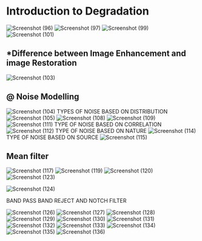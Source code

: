 #  Introduction to Degradation
![Screenshot (96)](https://user-images.githubusercontent.com/83698828/144606306-05584eb9-01cb-410b-8350-963ad28d72bc.png)
![Screenshot (97)](https://user-images.githubusercontent.com/83698828/144606374-7f8fac11-6132-440d-8b2a-278dffa0c9d5.png)
![Screenshot (99)](https://user-images.githubusercontent.com/83698828/144609320-80133edf-b16d-4d05-9e70-20daf27c798f.png)
![Screenshot (101)](https://user-images.githubusercontent.com/83698828/144609353-ea349dcf-be64-4997-a233-03230d511263.png)

##  *Difference between Image Enhancement and image Restoration
![Screenshot (103)](https://user-images.githubusercontent.com/83698828/144610037-bd2713ff-567d-452c-acae-b94fa7aca2f6.png)

## @ Noise Modelling
![Screenshot (104)](https://user-images.githubusercontent.com/83698828/144612942-b047486e-0f5e-467a-8def-6c717b6a310f.png)
 TYPES OF NOISE BASED ON DISTRIBUTION
 ![Screenshot (105)](https://user-images.githubusercontent.com/83698828/144613248-83c0c4b6-ada5-49e6-ad8e-df6c62802a1d.png)
![Screenshot (108)](https://user-images.githubusercontent.com/83698828/144613349-c869b0d1-c71e-4f20-871e-8bc6e1be5da9.png)
![Screenshot (109)](https://user-images.githubusercontent.com/83698828/144613475-5e7d1807-7e75-4a29-aaef-4fa83998b35a.png)
![Screenshot (111)](https://user-images.githubusercontent.com/83698828/144613527-b0ba7c46-6a7a-4530-9c69-fe1800f0b43f.png)
TYPE OF NOISE BASED ON CORRELATION
![Screenshot (112)](https://user-images.githubusercontent.com/83698828/144615369-84b84e29-c92e-4910-adf1-43e1124ab2f6.png)
TYPE OF NOISE BASED ON NATURE
![Screenshot (114)](https://user-images.githubusercontent.com/83698828/144615477-12fc1fca-02c9-4b03-b2af-382874d62086.png)
TYPE OF NOISE BASED ON SOURCE
![Screenshot (115)](https://user-images.githubusercontent.com/83698828/144615702-4e8a1ff3-c711-4daa-aa95-c5ae7f6a360e.png)
## Mean filter
![Screenshot (117)](https://user-images.githubusercontent.com/83698828/144618155-73505531-1d64-44f2-91ff-e985293eb621.png)
![Screenshot (119)](https://user-images.githubusercontent.com/83698828/144618277-fb73d6d0-c0b5-4a32-937c-72b7c22ca84c.png)
![Screenshot (120)](https://user-images.githubusercontent.com/83698828/144618420-a490fd0e-2d1e-4855-a906-0b94bbdbf0b1.png)
![Screenshot (123)](https://user-images.githubusercontent.com/83698828/144621572-a5eb329d-e7fe-4073-95db-e2e661d57cd9.png)

![Screenshot (124)](https://user-images.githubusercontent.com/83698828/144621472-891040f5-3a32-4b95-a06b-095e1f11cd7a.png)

BAND PASS BAND REJECT AND NOTCH FILTER

![Screenshot (126)](https://user-images.githubusercontent.com/83698828/144622913-1877c711-eade-4c6b-af33-583c5a896d9b.png)
![Screenshot (127)](https://user-images.githubusercontent.com/83698828/144623905-3827d730-b83f-4018-b592-21f2254c8bcb.png)
![Screenshot (128)](https://user-images.githubusercontent.com/83698828/144623942-919e978f-63e5-4e6b-8887-366bcdba9b38.png)
![Screenshot (129)](https://user-images.githubusercontent.com/83698828/144623989-4420a2c2-7a23-427c-9313-9163f0977dc6.png)
![Screenshot (130)](https://user-images.githubusercontent.com/83698828/144624046-b77a26cb-720c-4e9d-b798-621f0e07a5c9.png)
![Screenshot (131)](https://user-images.githubusercontent.com/83698828/144624084-a4761026-8171-4386-b67c-1ba31b7c0c0d.png)
![Screenshot (132)](https://user-images.githubusercontent.com/83698828/144624124-729ad5ea-71dd-461a-b0eb-2a7fb8abf037.png)
![Screenshot (133)](https://user-images.githubusercontent.com/83698828/144624147-7ada6c1d-61ae-4683-bc7e-04af22dc7e0e.png)
![Screenshot (134)](https://user-images.githubusercontent.com/83698828/144624177-d3e7a1ee-8b3e-4cd7-b653-495233e1a865.png)
![Screenshot (135)](https://user-images.githubusercontent.com/83698828/144624264-33e6fba6-3096-4aa5-90b5-927e6a97c2e7.png)
![Screenshot (136)](https://user-images.githubusercontent.com/83698828/144624305-a94de8f1-a69c-4b31-84ad-605c6bfa4d61.png)


